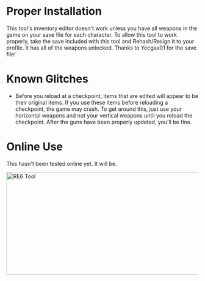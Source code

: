 # Proper Installation
This tool's inventory editor doesn't work unless you have all weapons in the game on your save file for each character. To allow this tool to work properly, take the save included with this tool and Rehash/Resign it to your profile. It has all of the weapons unlocked. Thanks to Yecgaa01 for the save file!

# Known Glitches
* Before you reload at a checkpoint, items that are edited will appear to be their original items. If you use these items before reloading a checkpoint, the game may crash. To get around this, just use your horizontal weapons and not your vertical weapons until you reload the checkpoint. After the guns have been properly updated, you'll be fine. 

# Online Use
This hasn't been tested online yet. It will be.

<img width="625" height="268" alt="RE6 Tool" src="https://github.com/user-attachments/assets/3248b3a8-8867-4d22-9e32-0289c355be2e" />
